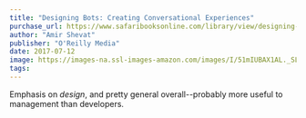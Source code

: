 ```yaml
---
title: "Designing Bots: Creating Conversational Experiences"
purchase_url: https://www.safaribooksonline.com/library/view/designing-bots-1st/9781491974810/
author: "Amir Shevat"
publisher: "O'Reilly Media"
date: 2017-07-12
image: https://images-na.ssl-images-amazon.com/images/I/51mIUBAX1AL._SL75_.jpg
tags:
---
```


Emphasis on _design_, and pretty general overall--probably more useful to management than developers.
